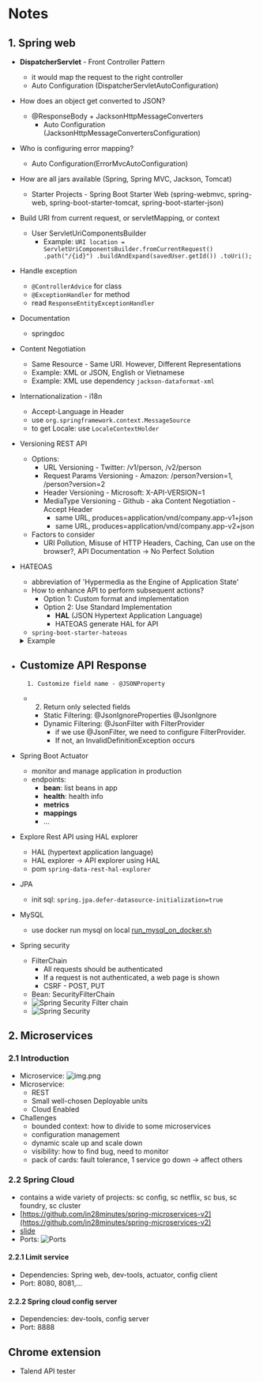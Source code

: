 # Notes

## 1. Spring web

- **DispatcherServlet** - Front Controller Pattern
    - it would map the request to the right controller
    - Auto Configuration (DispatcherServletAutoConfiguration)

- How does an object get converted to JSON?
    - @ResponseBody + JacksonHttpMessageConverters
        - Auto Configuration (JacksonHttpMessageConvertersConfiguration)

- Who is configuring error mapping?
    - Auto Configuration(ErrorMvcAutoConfiguration)

- How are all jars available (Spring, Spring MVC, Jackson, Tomcat)
    - Starter Projects - Spring Boot Starter Web (spring-webmvc, spring-web, spring-boot-starter-tomcat,
      spring-boot-starter-json)

- Build URI from current request, or servletMapping, or context
    - User ServletUriComponentsBuilder
        - Example: ```URI location = ServletUriComponentsBuilder.fromCurrentRequest()
          .path("/{id}")
          .buildAndExpand(savedUser.getId())
          .toUri();```

- Handle exception
    - `@ControllerAdvice` for class
    - `@ExceptionHandler` for method
    - read `ResponseEntityExceptionHandler`

- Documentation
    - springdoc

- Content Negotiation
    - Same Resource - Same URI. However, Different Representations
    - Example: XML or JSON, English or Vietnamese
    - Example: XML use dependency `jackson-dataformat-xml`

- Internationalization - i18n
    - Accept-Language in Header
    - use `org.springframework.context.MessageSource`
    - to get Locale: use `LocaleContextHolder`

- Versioning REST API
    - Options:
        - URL Versioning - Twitter: /v1/person, /v2/person
        - Request Params Versioning - Amazon: /person?version=1, /person?version=2
        - Header Versioning - Microsoft: X-API-VERSION=1
        - MediaType Versioning - Github - aka Content Negotiation - Accept Header
            - same URL, produces=application/vnd/company.app-v1+json
            - same URL, produces=application/vnd/company.app-v2+json
    - Factors to consider
        - URI Pollution, Misuse of HTTP Headers, Caching, Can use on the browser?, API Documentation -> No Perfect
          Solution

- HATEOAS
    - abbreviation of 'Hypermedia as the Engine of Application State'
    - How to enhance API to perform subsequent actions?
        - Option 1: Custom format and implementation
        - Option 2: Use Standard Implementation
            - **HAL** (JSON Hypertext Application Language)
            - HATEOAS generate HAL for API
    - `spring-boot-starter-hateoas`
  <details>
  <summary>Example</summary>

  ```
    EntityModel<User> entityModel = EntityModel.of(user);
    WebMvcLinkBuilder link = WebMvcLinkBuilder.linkTo(WebMvcLinkBuilder.methodOn(this.getClass()).findAllUsers());
    entityModel.add(link.withRel("all-users"));
  ```
  </details>

- Customize API Response
  -
        1. Customize field name - @JSONProperty
    -
        2. Return only selected fields

        - Static Filtering: @JsonIgnoreProperties @JsonIgnore
        - Dynamic Filtering: @JsonFilter with FilterProvider
            - if we use @JsonFilter, we need to configure FilterProvider.
            - If not, an InvalidDefinitionException occurs

- Spring Boot Actuator
    - monitor and manage application in production
    - endpoints:
        - **bean**: list beans in app
        - **health**: health info
        - **metrics**
        - **mappings**
        - ...
- Explore Rest API using HAL explorer
    - HAL (hypertext application language)
    - HAL explorer -> API explorer using HAL
    - pom `spring-data-rest-hal-explorer`

- JPA
    - init sql: `spring.jpa.defer-datasource-initialization=true`

- MySQL
    - use docker run mysql on
      local [run_mysql_on_docker.sh](./1-restful-web-services/src/main/resources/scripts/run_mysql_on_docker.sh)

- Spring security
    - FilterChain
        - All requests should be authenticated
        - If a request is not authenticated, a web page is shown
        - CSRF - POST, PUT
    - Bean: SecurityFilterChain
    - ![Spring Security Filter chain](./images/spring_security_filters_chain.png)
    - ![Spring Security](images/spring_security_1.png)

## 2. Microservices

### 2.1 Introduction

- Microservice: ![img.png](images/microservice_definition.png)
- Microservice:
    - REST
    - Small well-chosen Deployable units
    - Cloud Enabled
- Challenges
    - bounded context: how to divide to some microservices
    - configuration management
    - dynamic scale up and scale down
    - visibility: how to find bug, need to monitor
    - pack of cards: fault tolerance, 1 service go down -> affect others

### 2.2 Spring Cloud

- contains a wide variety of projects: sc config, sc netflix, sc bus, sc foundry, sc cluster
- [https://github.com/in28minutes/spring-microservices-v2](https://github.com/in28minutes/spring-microservices-v2)
- [slide](./docs/Microservices-V2-presentation.pdf)
- Ports:
  ![Ports](./images/spring-cloud-ports.png)

#### 2.2.1 Limit service

- Dependencies: Spring web, dev-tools, actuator, config client
- Port: 8080, 8081,...

#### 2.2.2 Spring cloud config server

- Dependencies: dev-tools, config server
- Port: 8888

## Chrome extension

- Talend API tester